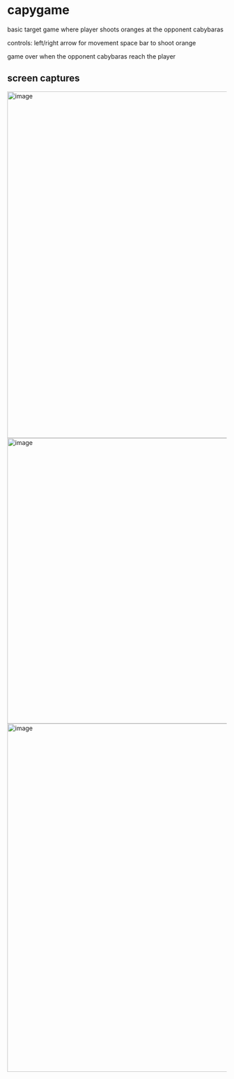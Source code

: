 # capygame

basic target game where player shoots oranges at the opponent cabybaras

controls:
left/right arrow for movement
space bar to shoot orange

game over when the opponent cabybaras reach the player

## screen captures
<img width="795" alt="image" src="https://github.com/jessicayd/capygame/assets/105768635/331cf81b-4751-4e7e-a7ce-91b3484c4e0e">
<img width="655" alt="image" src="https://github.com/jessicayd/capygame/assets/105768635/b9506487-32b0-4af0-af67-ea75f7f65537">
<img width="799" alt="image" src="https://github.com/jessicayd/capygame/assets/105768635/8ccacc05-ee51-4572-8369-e9e36da03689">
